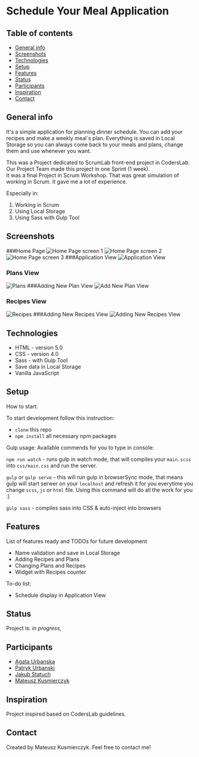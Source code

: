 # Schedule Your Meal Application

## Table of contents
* [General info](#general-info)
* [Screenshots](#screenshots)
* [Technologies](#technologies)
* [Setup](#setup)
* [Features](#features)
* [Status](#status)
* [Participants](#participants)
* [Inspiration](#inspiration)
* [Contact](#contact)

## General info
It's a simple application for planning dinner schedule. You can add your recipes and make a weekly meal`s plan. Everything is saved in Local Storage so 
you can always come back to your meals and plans, change them and use whenever you want.

This was a Project dedicated to ScrumLab front-end project in CodersLab. Our Project Team made this project in one Sprint (1 week).   
It was a final Project in Scrum Workshop. That was great simulation of working in Scrum. It gave me a lot of experience.

Especially in:
 1. Working in Scrum
 2. Using Local Storage
 3. Using Sass with Gulp Tool


## Screenshots
###Home Page
![ Home Page screen 1 ](./development/images/main1.png)
![ Home Page screen 2 ](./development/images/main2.png)
![ Home Page screen 3 ](./development/images/main3.png)
###Application View
![ Application View  ](./development/images/app_view.png)
### Plans View
![ Plans ](./development/images/plans.png)
###Adding New Plan View
![ Add New Plan View ](./development/images/add_plan.png)
### Recipes View
![ Recipes ](./development/images/recipes_view.png)
###Adding New Recipes View
![ Adding New Recipes View ](./development/images/recipes_view.png)

## Technologies
* HTML - version 5.0
* CSS - version 4.0
* Sass -  with Gulp Tool
* Save data in Local Storage
* Vanilla JavaScript 
## Setup

How to start:

To start development follow this instruction:

* `clone` this repo
* `npm install` all necessary npm packages


Gulp usage:
Available commends for you to type in console:

`npm run watch` - runs gulp in watch mode, that will compiles your `main.scss` into `css/main.css` and run the server.

`gulp` or `gulp serve`  - this will run gulp in browserSync mode, that means gulp will start serwer on your `localhost` and refresh it for you everytime you change `scss`, `js` or `html` file. Using this command will do all the work for you :)

`gulp sass` - compiles sass into CSS & auto-inject into browsers



## Features
List of features ready and TODOs for future development
* Name validation and save in Local Storage 
* Adding Recipes and Plans
* Changing Plans and Recipes
* Widget with Recipes counter


To-do list:
* Schedule display in Application View

## Status
Project is: _in progress_, 

## Participants
 * [Agata Urbanska](https://github.com/agataurbanska9) 
 * [Patryk Urbanski](https://github.com/PatrykUrbanski) 
 * [Jakub Statuch](https://github.com/JakubStatuch) 
 * [Mateusz Kusmierczyk](https://github.com/mkusmierczyk)


## Inspiration
Project inspired based on CodersLab guidelines. 

## Contact
Created by Mateusz Kusmierczyk. Feel free to contact me!


